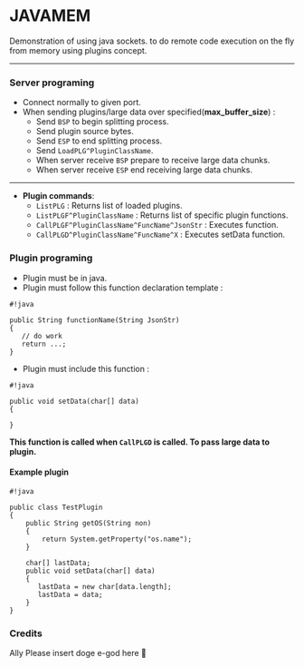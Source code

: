 # JAVAMEM #

Demonstration of using java sockets. to do remote code execution on the fly from memory using plugins concept.

---

### Server programing ###

* Connect normally to given port.
* When sending plugins/large data over specified(**max_buffer_size**) :
    - Send ``BSP`` to begin splitting process.
    - Send plugin source bytes.
    - Send ``ESP`` to end splitting process.
    - Send ``LoadPLG^PluginClassName``.
    - When server receive ``BSP`` prepare to receive large data chunks.
    - When server receive ``ESP`` end receiving large data chunks.

---

* **Plugin commands**:
    - ``ListPLG`` : Returns list of loaded plugins.
    - ``ListPLGF^PluginClassName`` : Returns list of specific plugin functions.
    - ``CallPLGF^PluginClassName^FuncName^JsonStr`` : Executes function.
    - ``CallPLGD^PluginClassName^FuncName^X`` : Executes setData function.

### Plugin programing ###
* Plugin must be in java. 
* Plugin must follow this function declaration template : 

```
#!java

public String functionName(String JsonStr)
{
   // do work
   return ...;
}

```

* Plugin must include this function :

```
#!java

public void setData(char[] data)
{

}

```
**This function is called when ``CallPLGD`` is called. To pass large data to plugin.**


#### Example plugin ####
```
#!java

public class TestPlugin
{
    public String getOS(String non)
    {
        return System.getProperty("os.name");
    }

    char[] lastData;
    public void setData(char[] data)
    {
       lastData = new char[data.length];
       lastData = data;
    }
}

```

### Credits ###
Ally Please insert doge e-god here :camel:
